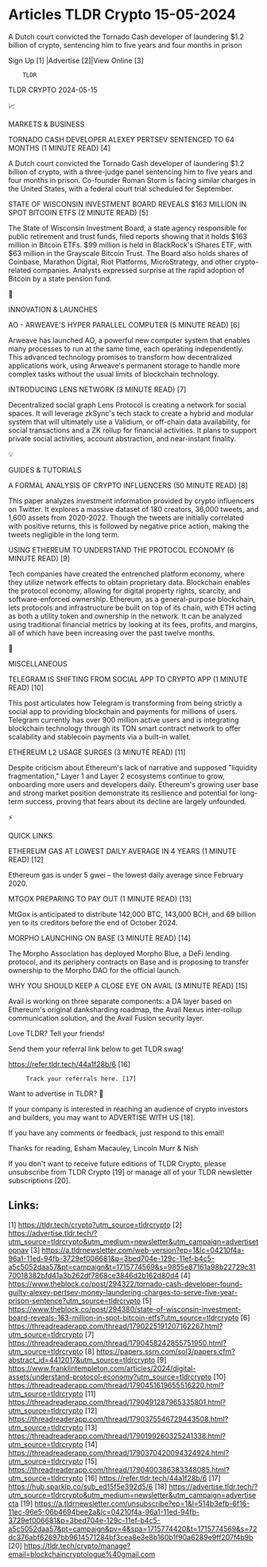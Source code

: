 # Articles TLDR Crypto 15-05-2024

A Dutch court convicted the Tornado Cash developer of laundering $1.2
billion of crypto, sentencing him to five years and four months in
prison  

 Sign Up [1] |Advertise [2]|View Online [3] 

		TLDR 

TLDR CRYPTO 2024-05-15

📈 

MARKETS & BUSINESS

 TORNADO CASH DEVELOPER ALEXEY PERTSEV SENTENCED TO 64 MONTHS (1
MINUTE READ) [4] 

 A Dutch court convicted the Tornado Cash developer of laundering $1.2
billion of crypto, with a three-judge panel sentencing him to five
years and four months in prison. Co-founder Roman Storm is facing
similar charges in the United States, with a federal court trial
scheduled for September. 

 STATE OF WISCONSIN INVESTMENT BOARD REVEALS $163 MILLION IN SPOT
BITCOIN ETFS (2 MINUTE READ) [5] 

 The State of Wisconsin Investment Board, a state agency responsible
for public retirement and trust funds, filed reports showing that it
holds $163 million in Bitcoin ETFs. $99 million is held in BlackRock's
iShares ETF, with $63 million in the Grayscale Bitcoin Trust. The
Board also holds shares of Coinbase, Marathon Digital, Riot Platforms,
MicroStrategy, and other crypto-related companies. Analysts expressed
surprise at the rapid adoption of Bitcoin by a state pension fund. 

🚀 

INNOVATION & LAUNCHES

 AO - ARWEAVE'S HYPER PARALLEL COMPUTER (5 MINUTE READ) [6] 

 Arweave has launched AO, a powerful new computer system that enables
many processes to run at the same time, each operating independently.
This advanced technology promises to transform how decentralized
applications work, using Arweave's permanent storage to handle more
complex tasks without the usual limits of blockchain technology. 

 INTRODUCING LENS NETWORK (3 MINUTE READ) [7] 

 Decentralized social graph Lens Protocol is creating a network for
social spaces. It will leverage zkSync's tech stack to create a hybrid
and modular system that will ultimately use a Validium, or off-chain
data availability, for social transactions and a ZK rollup for
financial activities. It plans to support private social activities,
account abstraction, and near-instant finality. 

💡 

GUIDES & TUTORIALS

 A FORMAL ANALYSIS OF CRYPTO INFLUENCERS (50 MINUTE READ) [8] 

 This paper analyzes investment information provided by crypto
influencers on Twitter. It explores a massive dataset of 180 creators,
36,000 tweets, and 1,600 assets from 2020-2022. Though the tweets are
initially correlated with positive returns, this is followed by
negative price action, making the tweets negligible in the long term. 

 USING ETHEREUM TO UNDERSTAND THE PROTOCOL ECONOMY (6 MINUTE READ) [9]


 Tech companies have created the entrenched platform economy, where
they utilize network effects to obtain proprietary data. Blockchain
enables the protocol economy, allowing for digital property rights,
scarcity, and software-enforced ownership. Ethereum, as a
general-purpose blockchain, lets protocols and infrastructure be built
on top of its chain, with ETH acting as both a utility token and
ownership in the network. It can be analyzed using traditional
financial metrics by looking at its fees, profits, and margins, all of
which have been increasing over the past twelve months. 

🦄 

MISCELLANEOUS

 TELEGRAM IS SHIFTING FROM SOCIAL APP TO CRYPTO APP (1 MINUTE READ)
[10] 

 This post articulates how Telegram is transforming from being
strictly a social app to providing blockchain and payments for
millions of users. Telegram currently has over 900 million active
users and is integrating blockchain technology through its TON smart
contract network to offer scalability and stablecoin payments via a
built-in wallet. 

 ETHEREUM L2 USAGE SURGES (3 MINUTE READ) [11] 

 Despite criticism about Ethereum's lack of narrative and supposed
"liquidity fragmentation," Layer 1 and Layer 2 ecosystems continue to
grow, onboarding more users and developers daily. Ethereum's growing
user base and strong market position demonstrate its resilience and
potential for long-term success, proving that fears about its decline
are largely unfounded. 

⚡ 

QUICK LINKS

 ETHEREUM GAS AT LOWEST DAILY AVERAGE IN 4 YEARS (1 MINUTE READ) [12] 

 Ethereum gas is under 5 gwei – the lowest daily average since
February 2020. 

 MTGOX PREPARING TO PAY OUT (1 MINUTE READ) [13] 

 MtGox is anticipated to distribute 142,000 BTC, 143,000 BCH, and 69
billion yen to its creditors before the end of October 2024. 

 MORPHO LAUNCHING ON BASE (3 MINUTE READ) [14] 

 The Morpho Association has deployed Morpho Blue, a DeFi lending
protocol, and its periphery contracts on Base and is proposing to
transfer ownership to the Morpho DAO for the official launch. 

 WHY YOU SHOULD KEEP A CLOSE EYE ON AVAIL (3 MINUTE READ) [15] 

 Avail is working on three separate components: a DA layer based on
Ethereum's original danksharding roadmap, the Avail Nexus inter-rollup
communication solution, and the Avail Fusion security layer. 

Love TLDR? Tell your friends!

 Send them your referral link below to get TLDR swag! 

 https://refer.tldr.tech/44a1f28b/6 [16] 

		 Track your referrals here. [17] 

Want to advertise in TLDR? 📰

 If your company is interested in reaching an audience of crypto
investors and builders, you may want to ADVERTISE WITH US [18]. 

 If you have any comments or feedback, just respond to this email! 

Thanks for reading, 
Esham Macauley, Lincoln Murr & Nish 

If you don't want to receive future editions of TLDR Crypto, please
unsubscribe from TLDR Crypto [19] or manage all of your TLDR
newsletter subscriptions [20]. 

 

Links:
------
[1] https://tldr.tech/crypto?utm_source=tldrcrypto
[2] https://advertise.tldr.tech/?utm_source=tldrcrypto&utm_medium=newsletter&utm_campaign=advertisetopnav
[3] https://a.tldrnewsletter.com/web-version?ep=1&lc=04210f4a-96a1-11ed-94fb-3729ef006681&p=3bed704e-129c-11ef-b4c5-a5c5052daa57&pt=campaign&t=1715774569&s=9855e87161a98b22729c3170018382bfd41a3b262df7868ce3846d2b162d80d4
[4] https://www.theblock.co/post/294322/tornado-cash-developer-found-guilty-alexey-pertsev-money-laundering-charges-to-serve-five-year-prison-sentence?utm_source=tldrcrypto
[5] https://www.theblock.co/post/294380/state-of-wisconsin-investment-board-reveals-163-million-in-spot-bitcoin-etfs?utm_source=tldrcrypto
[6] https://threadreaderapp.com/thread/1790225191207162267.html?utm_source=tldrcrypto
[7] https://threadreaderapp.com/thread/1790458242855751950.html?utm_source=tldrcrypto
[8] https://papers.ssrn.com/sol3/papers.cfm?abstract_id=4412017&utm_source=tldrcrypto
[9] https://www.franklintempleton.com/articles/2024/digital-assets/understand-protocol-economy?utm_source=tldrcrypto
[10] https://threadreaderapp.com/thread/1790451619655516220.html?utm_source=tldrcrypto
[11] https://threadreaderapp.com/thread/1790491287965335801.html?utm_source=tldrcrypto
[12] https://threadreaderapp.com/thread/1790375546729443508.html?utm_source=tldrcrypto
[13] https://threadreaderapp.com/thread/1790199260325241338.html?utm_source=tldrcrypto
[14] https://threadreaderapp.com/thread/1790370420094324924.html?utm_source=tldrcrypto
[15] https://threadreaderapp.com/thread/1790400386383348085.html?utm_source=tldrcrypto
[16] https://refer.tldr.tech/44a1f28b/6
[17] https://hub.sparklp.co/sub_ed15f5e392d5/6
[18] https://advertise.tldr.tech/?utm_source=tldrcrypto&utm_medium=newsletter&utm_campaign=advertisecta
[19] https://a.tldrnewsletter.com/unsubscribe?ep=1&l=514b3efb-6f16-11ec-96e5-06b4694bee2a&lc=04210f4a-96a1-11ed-94fb-3729ef006681&p=3bed704e-129c-11ef-b4c5-a5c5052daa57&pt=campaign&pv=4&spa=1715774420&t=1715774569&s=72dc376abf62697bb9614571284bf3cea8e3e8b160b1f90a6289e9ff207f4b9b
[20] https://tldr.tech/crypto/manage?email=blockchaincryptologue%40gmail.com